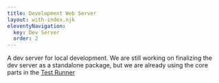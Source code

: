 ```yaml
---
title: Development Web Server
layout: with-index.njk
eleventyNavigation:
  key: Dev Server
  order: 2
---
```


A dev server for local development. We are still working on finalizing the dev server as a standalone package, but we are already using the core parts in the [Test Runner](../test-runner/index.md)
